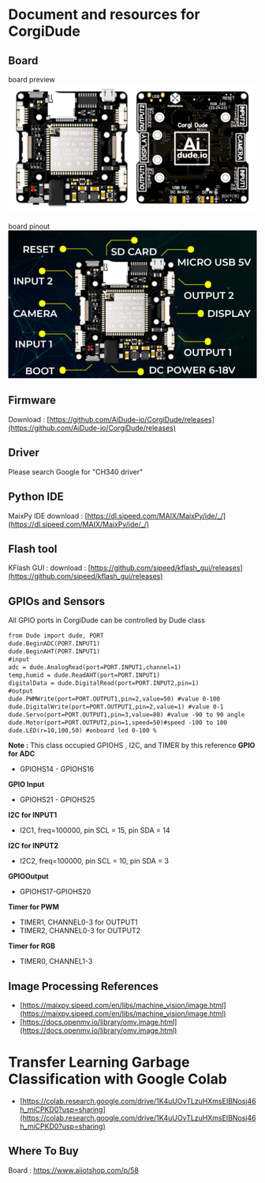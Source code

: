 ﻿# Document and resources for CorgiDude 

## Board 
board preview
<img src="https://github.com/AiDude-io/CorgiDude/blob/master/images/front-back.png?raw=true" width="700">

board pinout
<img src="https://github.com/AiDude-io/CorgiDude/blob/master/images/corgidude-pinout.png?raw=true" width="700">

## Firmware
Download : [https://github.com/AiDude-io/CorgiDude/releases](https://github.com/AiDude-io/CorgiDude/releases)
## Driver
Please search Google for "CH340 driver"
## Python IDE
MaixPy IDE download : [https://dl.sipeed.com/MAIX/MaixPy/ide/_/](https://dl.sipeed.com/MAIX/MaixPy/ide/_/) 
## Flash tool
KFlash GUI : download : [https://github.com/sipeed/kflash_gui/releases](https://github.com/sipeed/kflash_gui/releases)
## GPIOs and Sensors
All GPIO ports in CorgiDude can be controlled by Dude class

    from Dude import dude, PORT
    dude.BeginADC(PORT.INPUT1)
    dude.BeginAHT(PORT.INPUT1)
    #input
    adc = dude.AnalogRead(port=PORT.INPUT1,channel=1)
    temp,humid = dude.ReadAHT(port=PORT.INPUT1)
    digitalData = dude.DigitalRead(port=PORT.INPUT2,pin=1)
    #output
    dude.PWMWrite(port=PORT.OUTPUT1,pin=2,value=50) #value 0-100
    dude.DigitalWrite(port=PORT.OUTPUT1,pin=2,value=1) #value 0-1
    dude.Servo(port=PORT.OUTPUT1,pin=3,value=80) #value -90 to 90 angle
    dude.Motor(port=PORT.OUTPUT2,pin=1,speed=50)#speed -100 to 100
	dude.LED(r=10,100,50) #onboard led 0-100 %
**Note :** This class occupied GPIOHS , I2C, and TIMER by this reference
**GPIO for ADC** 
	

 - GPIOHS14 - GPIOHS16

**GPIO Input**
	

 - GPIOHS21 - GPIOHS25

**I2C for INPUT1**
	

 - I2C1, freq=100000, pin SCL = 15, pin SDA = 14

**I2C for INPUT2**

 - I2C2, freq=100000, pin SCL = 10, pin SDA = 3

**GPIOOutput**
	

 - GPIOHS17-GPIOHS20

**Timer for PWM**
	

 - TIMER1, CHANNEL0-3 for OUTPUT1 	
 - TIMER2, CHANNEL0-3 for OUTPUT2

**Timer for RGB**

 - TIMER0, CHANNEL1-3

## Image Processing References

 - [https://maixpy.sipeed.com/en/libs/machine_vision/image.html](https://maixpy.sipeed.com/en/libs/machine_vision/image.html)
 - [https://docs.openmv.io/library/omv.image.html](https://docs.openmv.io/library/omv.image.html)

# Transfer Learning Garbage Classification with Google Colab
 - [https://colab.research.google.com/drive/1K4uUOvTLzuHXmsEIBNosj46h_miCPKD0?usp=sharing](https://colab.research.google.com/drive/1K4uUOvTLzuHXmsEIBNosj46h_miCPKD0?usp=sharing)


## Where To Buy
Board : https://www.aiiotshop.com/p/58
